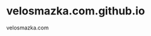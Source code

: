 # velosmazka.com.github.io
velosmazka.com
<!DOCTYPE html>
<html>
<head>
<meta http-equiv="refresh" content="1;URL=https://vk.link/pm_600" />
</head>
<body>
</body>
</html>
